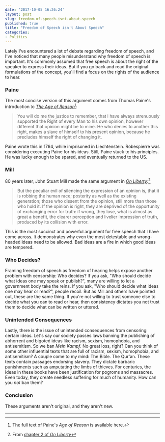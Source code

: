 ```yaml
---
date: '2017-10-05 16:26:24'
layout: post
slug: freedom-of-speech-isnt-about-speech
published: true
title: "Freedom of Speech isn't About Speech"
categories:
- Politics
---
```


Lately I've encountered a lot of debate regarding freedom of speech, and I've noticed that many people misunderstand why freedom of speech is important. It's commonly assumed that free speech is about the right of the speaker to express their ideas. But if you go back and read the original formulations of the concept, you'll find a focus on the rights of the audience to hear.


### Paine

The most concise version of this argument comes from Thomas Paine's introduction to [*The Age of Reason*](https://en.wikipedia.org/wiki/The_Age_of_Reason)[^reason_intro]:

> You will do me the justice to remember, that I have always strenuously supported the Right of every Man to his own opinion, however different that opinion might be to mine. He who denies to another this right, makes a slave of himself to his present opinion, because he precludes himself the right of changing it.

Paine wrote this in 1794, while imprisoned in Liechtenstein. Robespierre was considering executing Paine for his ideas. Still, Paine stuck to his principles. He was lucky enough to be spared, and eventually returned to the US.


### Mill

80 years later, John Stuart Mill made the same argument in [*On Liberty*](https://en.wikipedia.org/wiki/On_Liberty):[^liberty]

> But the peculiar evil of silencing the expression of an opinion is, that it is robbing the human race; posterity as well as the existing generation; those who dissent from the opinion, still more than those who hold it. If the opinion is right, they are deprived of the opportunity of exchanging error for truth: if wrong, they lose, what is almost as great a benefit, the clearer perception and livelier impression of truth, produced by its collision with error.

This is the most succinct and powerful argument for free speech that I have come across. It demonstrates why even the most detestable and wrong-headed ideas need to be allowed. Bad ideas are a fire in which good ideas are tempered.


### Who Decides?

Framing freedom of speech as freedom of hearing helps expose another problem with censorship: Who decides? If you ask, "Who should decide what ideas one may speak or publish?", many are willing to let a government body take the reins. If you ask, "Who should decide what ideas one may hear or read?", people recoil. But as Mill and others have pointed out, these are the same thing. If you're not willing to trust someone else to decide what you can to read or hear, then consistency dictates you not trust them to decide what can be written or uttered.


### Unintended Consequences

Lastly, there is the issue of unintended consequences from censoring certain ideas. Let's say our society passes laws banning the publishing of abhorrent and bigoted ideas like racism, sexism, homophobia, and antisemitism. So we ban *Mein Kampf*. No great loss, right? Can you think of some other influential texts that are full of racism, sexism, homophobia, and antisemitism? A couple come to my mind: The Bible. The Qur'an. These texts contain passages endorsing slavery. They dictate barbaric punishments such as amputating the limbs of thieves. For centuries, the ideas in these books have been justification for pogroms and massacres. Even today, they create needless suffering for much of humanity. How can you *not* ban them?


### Conclusion

These arguments aren't original, and they aren't new.


---

[^reason_intro]: The full text of Paine's *Age of Reason* is available [here](http://www.ushistory.org/paine/reason/intro.htm).

[^liberty]: From [chapter 2 of *On Liberty*](https://en.wikisource.org/wiki/On_Liberty/Chapter_2)


<!--
The earliest example of this argument I can find is from almost 400 years ago. In [*Areopagitica*](https://en.wikipedia.org/wiki/Areopagitica), John Milton argued against restricting who could publish books in England.

https://en.wikisource.org/wiki/Areopagitica

> Let us suppose, therefore, that the government is entirely at one with the people, and never thinks of exerting any power of coercion unless in agreement with what it conceives to be their voice. But I deny the right of the people to exercise such coercion, either by themselves or by their government. The power itself is illegitimate. The best government has no more title to it than the worst. It is as noxious, or more noxious, when exerted in accordance with public opinion, than when in opposition to it. If all mankind minus one, were of one opinion, and only one person were of the contrary opinion, mankind would be no more justified in silencing that one person, than he, if he had the power, would be justified in silencing mankind. Were an opinion a personal possession of no value except to the owner; if to be obstructed in the enjoyment of it were simply a private injury, it would make some difference whether the injury was inflicted only on a few persons or on many.



&mdash; both those who agree and those who disagree. In short: freedom of speech isn't about the right to speak, it's about the right to hear.
 -->